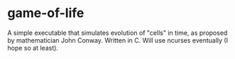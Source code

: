 # game-of-life
A simple executable that simulates evolution of "cells" in time, as proposed by mathematician John Conway. 
Written in C. Will use ncurses eventually (I hope so at least).
